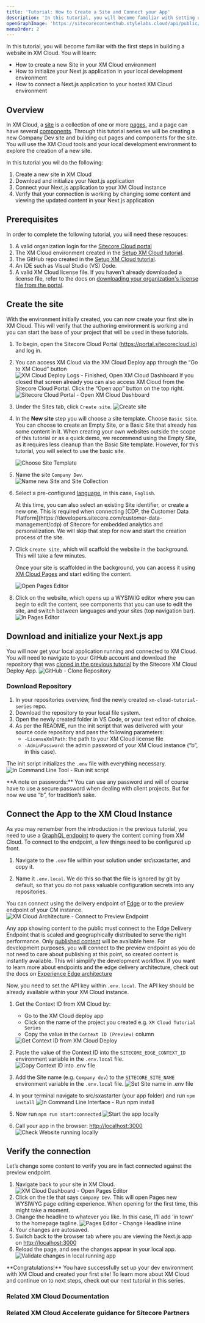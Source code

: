 ```yaml
---
title: 'Tutorial: How to Create a Site and Connect your App'
description: 'In this tutorial, you will become familiar with setting up a site, setting up the dev environment to support building that site, and how to connect your codebase that runs on your local rendering host to the preview endpoint of XM Cloud.'
openGraphImage: 'https://sitecorecontenthub.stylelabs.cloud/api/public/content/21dabc30da2c475a8549640a04885a46?v=18b721db'
menuOrder: 2
---
```


<Introduction title="What You are Going to Learn">

In this tutorial, you will become familiar with the first steps in building a website in XM Cloud. You will learn:

- How to create a new Site in your XM Cloud environment
- How to initialize your Next.js application in your local development environment
- How to connect a Next.js application to your hosted XM Cloud environment

</Introduction>

## Overview

In XM Cloud, a [site](https://doc.sitecore.com/xmc/en/users/xm-cloud/create-websites.html) is a collection of one or more [pages](https://doc.sitecore.com/xmc/en/users/xm-cloud/design-webpages.html), and a page can have several [components](https://doc.sitecore.com/xmc/en/users/xm-cloud/understanding-components-in-xm-cloud.html). Through this tutorial series we will be creating a new Company Dev site and building out pages and components for the site. You will use the XM Cloud tools and your local development environment to explore the creation of a new site.

In this tutorial you wil do the following:

1. Create a new site in XM Cloud
1. Download and initialize your Next.js application
1. Connect your Next.js application to your XM Cloud instance
1. Verify that your connection is working by changing some content and viewing the updated content in your Next.js application

## Prerequisites

In order to complete the following tutorial, you will need these resouces:

1. A valid organization login for the [Sitecore Cloud portal](https://portal.sitecorecloud.io)
1. The XM Cloud environment created in the [Setup XM Cloud tutorial](setup-xm-cloud).
1. The GitHub repo created in the [Setup XM Cloud tutorial](setup-xm-cloud).
1. An IDE such as Visual Studio (VS) Code.
1. A valid XM Cloud license file.
   <Alert status="info">
   <AlertIcon />
   If you haven't already downloaded a license file, refer to the docs on [downloading your organization's license file from the portal](https://doc.sitecore.com/xmc/en/developers/xm-cloud/the-cloud-organization-command.html#the-license-subcommand).
   </Alert>

## Create the site

With the environment initially created, you can now create your first site in XM Cloud. This will verify that the authoring environment is working and you can start the base of your project that will be used in these tutorials.

1. To begin, open the Sitecore Cloud Portal (https://portal.sitecorecloud.io) and log in.

1. You can access XM Cloud via the XM Cloud Deploy app through the “Go to XM Cloud” button
   <Image title="XM Cloud Deploy Logs - Finished, Open XM Cloud Dashboard" src="https://sitecorecontenthub.stylelabs.cloud/api/public/content/d61e0711c4044fd7a8f4df56df9feb48?v=f5924a41" maxW="xl" />
   If you closed that screen already you can also access XM Cloud from the Sitecore Cloud Portal. Click the “Open app” button on the top right.
   <Image title="Sitecore Cloud Portal - Open XM Cloud Dashboard" src="https://sitecorecontenthub.stylelabs.cloud/api/public/content/ef83f2ef7ff94688b9f84b59f57f98b5?v=8bed26f3" maxW="xl" />
1. Under the Sites tab, click `Create site`.
   <Image title="Create site" src="https://sitecorecontenthub.stylelabs.cloud/api/public/content/7feb2d24b3e84117967949d5386fab37?v=c6c49f33" maxW="xl" />
1. In the **New site** step you will choose a site template. Choose `Basic Site`.
   <Alert status="info">
   <AlertIcon />
   You can choose to create an Empty Site, or a Basic Site that already has some content in it. When creating your own websites outside the scope of this tutorial or as a quick demo, we recommend using the Empty Site, as it requires less cleanup than the Basic Site template. However, for this tutorial, you will select to use the basic site.
   </Alert>

   <Image title="Choose Site Template" src="https://sitecorecontenthub.stylelabs.cloud/api/public/content/1480ca22c0724a7496c9617b5f65cd6a?v=cf3753f9" maxW="xl" />

1. Name the site `Company Dev`.  
   <Image title="Name new Site and Site Collection" src="https://sitecorecontenthub.stylelabs.cloud/api/public/content/41287d8cc01e4dc8b32a4aede67c98c1?v=dc1b7223" maxW="xl" />

1. Select a pre-configured [language](https://doc.sitecore.com/xmc/en/developers/xm-cloud/working-with-languages.html), in this case, `English`.

   <Alert status="info">
      <AlertIcon />
      At this time, you can also select an existing Site identifier, or create a new one. This is required when connecting [CDP, the Customer Data Platform](https://developers.sitecore.com/customer-data-management/cdp) of Sitecore for embedded analytics and personalization. We will skip that step for now and start the creation process of the site.
   </Alert>

1. Click `Create site`, which will scaffold the website in the background. This will take a few minutes.

   Once your site is scaffolded in the background, you can access it using [XM Cloud Pages](https://doc.sitecore.com/xmc/en/users/xm-cloud/working-with-pages.html) and start editing the content.

   <Image title="Open Pages Editor" src="https://sitecorecontenthub.stylelabs.cloud/api/public/content/a178261c39d5449ba23564430b1671c8?v=66730068" maxW="xl" />

1. Click on the website, which opens up a WYSIWIG editor where you can begin to edit the content, see components that you can use to edit the site, and switch between languages and your sites (top navigation bar).  
   <Image title="In Pages Editor" src="https://sitecorecontenthub.stylelabs.cloud/api/public/content/9fb983d0eeec435797a1115f4ae801df?v=2cce57d4" maxW="xl" />

## Download and initialize your Next.js app

You will now get your local application running and connected to XM Cloud. You will need to navigate to your GitHub account and download the repository that was [cloned in the previous tutorial](setup-xm-cloud) by the Sitecore XM Cloud Deploy App.
<Image title="GitHub - Clone Repository" src="https://sitecorecontenthub.stylelabs.cloud/api/public/content/239fa0b1ce314ca088bc830ee7a699e8?v=ba0d1b2e" maxW="xl" />

### Download Repository

1. In your repositories overview, find the newly created `xm-cloud-tutorial-series` repo.
1. Download the repository to your local file system.
1. Open the newly created folder in VS Code, or your text editor of choice.
1. As per the README, run the init script that was delivered with your source code repository and pass the following parameters:
   - `-LicenseXmlPath`: the path to your XM Cloud license file
   - `-AdminPassword`: the admin password of your XM Cloud instance (“b”, in this case).

The init script initializes the `.env` file with everything necessary.
<Image title="In Command Line Tool - Run init script" src="https://sitecorecontenthub.stylelabs.cloud/api/public/content/b27d3da0db2746c69915db32955897d0?v=5a043dea" maxW="xl" />

<Alert status="info">
  <AlertIcon />
    **A note on passwords:**
    You can use any password and will of course have to use a secure password when dealing with client projects. But for now we use “b”, for tradition’s sake.
</Alert>

## Connect the App to the XM Cloud Instance

As you may remember from the introduction in the previous tutorial, you need to use a [GraphQL endpoint](https://doc.sitecore.com/xmc/en/developers/jss/latest/jss-xmc/jss-graphql-api.html) to query the content coming from XM Cloud. To connect to the endpoint, a few things need to be configured up front.

1. Navigate to the `.env` file within your solution under src\sxastarter, and copy it.

1. Name it `.env.local`. We do this so that the file is ignored by git by default, so that you do not pass valuable configuration secrets into any repositories.

You can connect using the delivery endpoint of [Edge](https://doc.sitecore.com/xmc/en/developers/xm-cloud/sitecore-experience-edge-for-xm.html) or to the preview endpoint of your CM instance.  
<Image title="XM Cloud Architecture - Connect to Preview Endpoint" src="https://sitecorecontenthub.stylelabs.cloud/api/public/content/e703be66170a49268beb6564c4c34df7?v=5184aace" maxW="xl" />

Any app showing content to the public must connect to the Edge Delivery Endpoint that is scaled and geographically distributed to serve the right performance. Only [published content](https://doc.sitecore.com/xmc/en/users/xm-cloud/publishing-in-xm-cloud.html) will be available here. For development purposes, you will connect to the preview endpoint as you do not need to care about publishing at this point, so created content is instantly available. This will simplify the development workflow. If you want to learn more about endpoints and the edge delivery architecture, check out the docs on [Experience Edge architecture](https://doc.sitecore.com/xmc/en/developers/xm-cloud/the-architecture-of-sitecore-experience-edge-for-xm.html)

Now, you need to set the API key within `.env.local`. The API key should be already available within your XM Cloud instance.

1. Get the Context ID from XM Cloud by:

   - Go to the XM Cloud deploy app
   - Click on the name of the project you created e.g. `XM Cloud Tutorial Series`
   - Copy the value in the `Context ID (Preview)` column

   <Image title="Get Context ID from XM Cloud Deploy" src="https://sitecorecontenthub.stylelabs.cloud/api/public/content/73c5f907769a4dc6bb03374bb9a2a229?v=7e9d2bee" maxW="xl" />

1. Paste the value of the Context ID into the `SITECORE_EDGE_CONTEXT_ID` environment variable in the `.env.local` file.
   <Image title="Copy Context ID into .env file" src="https://sitecorecontenthub.stylelabs.cloud/api/public/content/e29d1bb0c6a448efb63dce32af047d49?v=2edbe4d1" maxW="xl" />
1. Add the Site name (e.g. `Company dev`) to the `SITECORE_SITE_NAME` environment variable in the `.env.local` file.
   <Image title="Set Site name in .env file" src="https://sitecorecontenthub.stylelabs.cloud/api/public/content/8fbd4505019948f08bfba8c8be4d4043?v=79a1d301" maxW="xl" />
1. In your terminal navigate to src/sxastarter (your app folder) and run `npm install`
   <Image title="In Command Line Interface - Run npm install" src="https://sitecorecontenthub.stylelabs.cloud/api/public/content/5971aecb976d43bf840ba260298c5da1?v=212157b9" maxW="xl" />
1. Now run `npm run start:connected`
   <Image title="Start the app locally" src="https://sitecorecontenthub.stylelabs.cloud/api/public/content/2e06a82c1b414cb9b06e6518983f32a4?v=12ee66db" maxW="xl" />
1. Call your app in the browser: [http://localhost:3000](http://localhost:3000)
   <Image title="Check Website running locally" src="https://sitecorecontenthub.stylelabs.cloud/api/public/content/358a02664690465289d70fe4c9280eae?v=7c0165d9" maxW="xl" />

## Verify the connection

Let’s change some content to verify you are in fact connected against the preview endpoint.

1. Navigate back to your site in XM Cloud.
   <Image title="XM Cloud Dashboard - Open Pages Editor" src="https://sitecorecontenthub.stylelabs.cloud/api/public/content/4d9aebe26e7c4916bd5c2c982a2bdabd?v=1afb8abf" maxW="xl" />
1. Click on the tile that says `Company Dev`. This will open Pages new WYSIWYG page editing experience. When opening for the first time, this might take a moment.
1. Change the headline to whatever you like. In this case, I’ll add 'in town' to the homepage tagline.
   <Image title="Pages Editor - Change Headline inline" src="https://sitecorecontenthub.stylelabs.cloud/api/public/content/05ac5bbde7244c809d987106b9226fd8?v=6b47e626" maxW="xl" />
1. Your changes are autosaved.
1. Switch back to the browser tab where you are viewing the Next.js app on [http://localhost:3000](http://localhost:3000)
1. Reload the page, and see the changes appear in your local app.  
   <Image title="Validate changes in local running app" src="https://sitecorecontenthub.stylelabs.cloud/api/public/content/6bf98e5e22fe4c689898fcea34a03b59?v=756f5d1a" maxW="xl" />

<Alert status="success">
   <AlertIcon />
   **Congratulations!** You have successfully set up your dev environment with XM Cloud and created your first site! To learn more about XM Cloud and continue on to next steps, check out our next tutorial in this series.
</Alert>

### Related XM Cloud Documentation

<Row columns={2}>
   <Link title="Getting started with XM Cloud" link="https://doc.sitecore.com/xmc/en/developers/xm-cloud/getting-started-with-xm-cloud.html" />
   <Link title="Create websites" link="https://doc.sitecore.com/xmc/en/users/xm-cloud/create-websites.html" />
   <Link title="Design webpages" link="https://doc.sitecore.com/xmc/en/users/xm-cloud/design-webpages.html" />
   <Link title="Understanding components in XM Cloud" link="https://doc.sitecore.com/xmc/en/users/xm-cloud/understanding-components-in-xm-cloud.html" />
   <Link title="Working with languages" link="https://doc.sitecore.com/xmc/en/developers/xm-cloud/working-with-languages.html" />
   <Link title="Working with Pages" link="https://doc.sitecore.com/xmc/en/users/xm-cloud/working-with-pages.html" />
   <Link title="Publishing in XM Cloud" link="https://doc.sitecore.com/xmc/en/users/xm-cloud/publishing-in-xm-cloud.html" />
   <Link title="JSS GraphQL API" link="https://doc.sitecore.com/xmc/en/developers/jss/latest/jss-xmc/jss-graphql-api.html" />
</Row>

### Related XM Cloud Accelerate guidance for Sitecore Partners

<Row columns={2}>
   <Link title="Creating a Site" link="/learn/accelerate/xm-cloud/pre-development/sprint-zero/creating-a-site" />
</Row>
